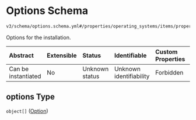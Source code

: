 # Options Schema

```txt
v3/schema/options.schema.yml#/properties/operating_systems/items/properties/options
```

Options for the installation.

| Abstract            | Extensible | Status         | Identifiable            | Custom Properties | Additional Properties | Access Restrictions | Defined In                                                          |
| :------------------ | :--------- | :------------- | :---------------------- | :---------------- | :-------------------- | :------------------ | :------------------------------------------------------------------ |
| Can be instantiated | No         | Unknown status | Unknown identifiability | Forbidden         | Allowed               | none                | [device.schema.json*](../device.schema.json "open original schema") |

## options Type

`object[]` ([Option](device-properties-operating-systems-operating-system-properties-options-option.md))
